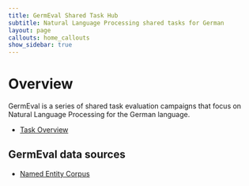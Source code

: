 ```yaml
---
title: GermEval Shared Task Hub
subtitle: Natural Language Processing shared tasks for German
layout: page
callouts: home_callouts
show_sidebar: true
---
```


# Overview

GermEval is a series of shared task evaluation campaigns that focus on Natural Language Processing for the German language.

* [Task Overview](/tasks)

## GermEval data sources

* [Named Entity Corpus](https://sites.google.com/site/germeval2014ner/data)

